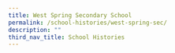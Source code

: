 ```yaml
---
title: West Spring Secondary School
permalink: /school-histories/west-spring-sec/
description: ""
third_nav_title: School Histories
---
```


